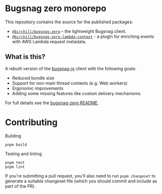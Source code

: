 # Bugsnag zero monorepo

This repository contains the source for the published packages:

- [`@birchill/bugsnag-zero`](./packages/bugsnag-zero) – the lightweight Bugsnag
  client.
- [`@birchill/bugsnag-zero-lambda-context`](./packages/bugsnag-zero-lambda-context) -
  a plugin for enriching events with AWS Lambda request metadata.

## What is this?

A rebuilt version of the
[bugsnag-js](https://github.com/bugsnag/bugsnag-js) client with the following
goals:

- Reduced bundle size
- Support for non-main thread contexts (e.g. Web workers)
- Ergonomic improvements
- Adding some missing features like custom delivery mechanisms

For full details see the
[bugsnag-zero README](./packages/bugsnag-zero/README.md).

# Contributing

Building

```
pnpm build
```

Testing and linting

```
pnpm test
pnpm lint
```

If you're submitting a pull request, you'll also need to run `pnpm changeset` to
generate a suitable changeset file (which you should commit and include as part
of the PR).
